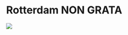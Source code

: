 # Rotterdam NON GRATA
![](https://github.com/lipsch0/Rotterdam-NON-GRATA./blob/master/U/AI/Beatrix-ROTT16L43763.jpg)
